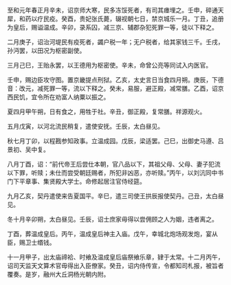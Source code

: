 至和元年春正月辛未，诏京师大寒，民多冻馁死者，有司其瘗埋之。壬申，碎通天犀，和药以疗民疫。癸酉，贵妃张氏薨，辍视朝七日，禁京城乐一月。丁丑，追册为皇后，赐谥温成。辛卯，录系囚，减三京、辅郡杂犯死罪一等，徒以下释之。

二月庚子，诏治河堤民有疫死者，蠲户税一年；无户税者，给其家钱三千。壬戌，孙沔罢，以田况为枢密副使。

三月己巳，王贻永罢，以王德用为枢密使。辛未，命曾公亮等同试入内医官。

壬申，赐边臣攻守图。置京畿提点刑狱。乙亥，太史言日当食四月朔。庚辰，下德音：改元，减死罪一等，流以下释之。癸未，易服，避正殿，减常膳。乙酉，诏京西民饥，宜令所在劝富人纳粟以振之。

夏四月甲午朔，日有食之，用牲于社。辛丑，御正殿，复常膳。祥源观火。

五月戊寅，以河北流民稍复，遣使安抚。壬辰，太白昼见。

秋七月丁卯，以程戡参知政事。立温成园。戊辰，梁适罢。己巳，出御史马遵、吕景初、吴中复。

八月丁酉，诏：“前代帝王后尝仕本朝，官八品以下，其祖父母、父母、妻子犯流以下罪，听赎；未仕而尝受朝廷赐者，所犯非凶恶，亦听赎。”丙午，以刘沆同中书门下平章事、集贤殿大学士。命修起居注官侍经筵。

九月乙亥，契丹遣使来告夏国平。辛巳，遣三司使王拱辰报使契丹。己丑，太白昼见。

冬十月辛卯朔，太白昼见。壬辰，诏士庶家毋得以尝佣顾之人为姻，违者离之。

丁酉，葬温成皇后。丙午，温成皇后神主入庙。戊午，幸城北炮场观发炮，宴从臣，赐卫士缗钱。

十一月甲子，出太庙禘袷、时飨及温成皇后庙祭飨乐章，肄于太常。十二月丙午，诏司天监天文算术官毋得出入臣僚家。癸丑，诏内侍传宣，令都知司札报，被旨者覆奏。是岁，融州大丘洞杨光朝内附。